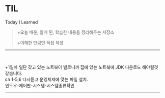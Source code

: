 # TIL
Today I Learned

>+오늘 배운, 알게 된, 학습한 내용을 정리해두는 저장소
>
>+이해한 만큼만 직접 작성

***
<br/>

+1일차
일단 갖고 있는 노트북이 별로니까 집에 있는 노트북에 JDK 다운로드 해야될것같습니다.<br/>
ch 1-5,6 다시듣고 운영체제에 맞는 파일 설치.<br/>
윈도우-제어판-시스템-시스템종류확인<br/>

<hr/>

